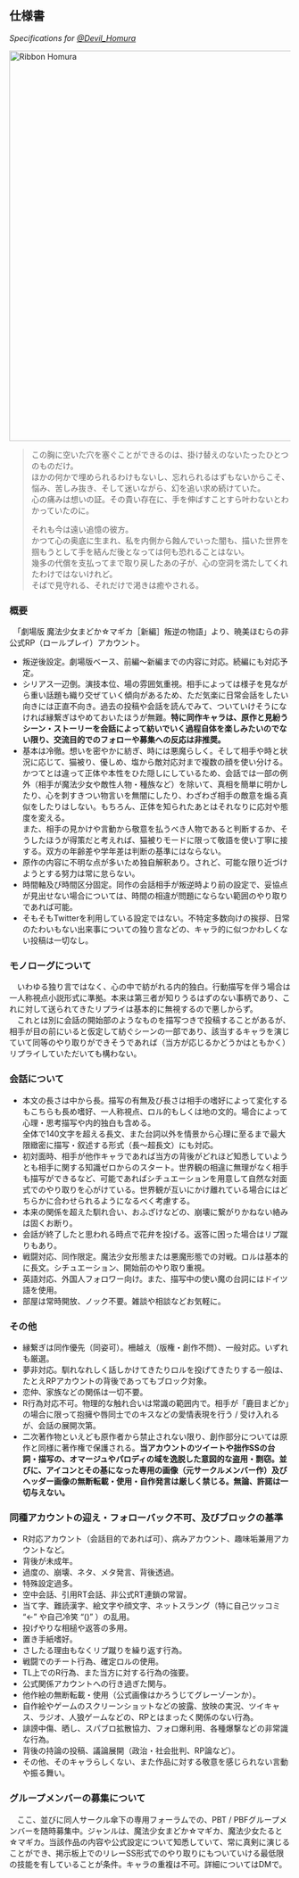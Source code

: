 ## 仕様書
*Specifications for [@Devil_Homura](https://twitter.com/Devil_Homura)*

<img src="https://rp.zweivogel.org/images/RibbonHomura_Latte_fixed.png" alt="Ribbon Homura" width="700" />

> この胸に空いた穴を塞ぐことができるのは、掛け替えのないたったひとつのものだけ。  
> ほかの何かで埋められるわけもないし、忘れられるはずもないからこそ、悩み、苦しみ抜き、そして迷いながら、幻を追い求め続けていた。  
> 心の痛みは想いの証。その貴い存在に、手を伸ばすことすら叶わないとわかっていたのに。  
> 
> それも今は遠い追憶の彼方。  
> かつて心の奥底に生まれ、私を内側から蝕んでいった闇も、描いた世界を掴もうとして手を結んだ後となっては何も恐れることはない。  
> 幾多の代償を支払ってまで取り戻したあの子が、心の空洞を満たしてくれたわけではないけれど。  
> そばで見守れる、それだけで渇きは癒やされる。  

### 概要

　「劇場版 魔法少女まどか☆マギカ［新編］叛逆の物語」より、暁美ほむらの非公式RP（ロールプレイ）アカウント。

* 叛逆後設定。劇場版ベース、前編〜新編までの内容に対応。続編にも対応予定。
* シリアス一辺倒。演技本位、場の雰囲気重視。相手によっては様子を見ながら重い話題も織り交ぜていく傾向があるため、ただ気楽に日常会話をしたい向きには正直不向き。過去の投稿や会話を読んでみて、ついていけそうになければ縁繋ぎはやめておいたほうが無難。**特に同作キャラは、原作と見紛うシーン・ストーリーを会話によって紡いでいく過程自体を楽しみたいのでない限り、交流目的でのフォローや募集への反応は非推奨。**
* 基本は冷徹。想いを密やかに紡ぎ、時には悪魔らしく。そして相手や時と状況に応じて、猫被り、優しめ、塩から敵対応対まで複数の顔を使い分ける。  
かつてとは違って正体や本性をひた隠しにしているため、会話では一部の例外（相手が魔法少女や敵性人物・種族など）を除いて、真相を簡単に明かしたり、心を刺すきつい物言いを無闇にしたり、わざわざ相手の敵意を煽る真似をしたりはしない。もちろん、正体を知られたあとはそれなりに応対や態度を変える。  
また、相手の見かけや言動から敬意を払うべき人物であると判断するか、そうしたほうが得策だと考えれば、猫被りモードに限って敬語を使い丁寧に接する。双方の年齢差や学年差は判断の基準にはならない。
* 原作の内容に不明な点が多いため独自解釈あり。されど、可能な限り近づけようとする努力は常に怠らない。
* 時間軸及び時間区分固定。同作の会話相手が叛逆時より前の設定で、妥協点が見出せない場合については、時間の相違が問題にならない範囲のやり取りであれば可能。
* そもそもTwitterを利用している設定ではない。不特定多数向けの挨拶、日常のたわいもない出来事についての独り言などの、キャラ的に似つかわしくない投稿は一切なし。

### モノローグについて

　いわゆる独り言ではなく、心の中で紡がれる内的独白。行動描写を伴う場合は一人称視点小説形式に準拠。本来は第三者が知りうるはずのない事柄であり、これに対して送られてきたリプライは基本的に無視するので悪しからず。  
　これとは別に会話の開始部のようなものを描写つきで投稿することがあるが、相手が目の前にいると仮定して紡ぐシーンの一部であり、該当するキャラを演じていて同等のやり取りができそうであれば（当方が応じるかどうかはともかく）リプライしていただいても構わない。

### 会話について

* 本文の長さは中から長。描写の有無及び長さは相手の嗜好によって変化するもこちらも長め嗜好、一人称視点、ロル的もしくは地の文的。場合によって心理・思考描写や内的独白も含める。  
全体で140文字を超える長文、また台詞以外を情景から心理に至るまで最大限緻密に描写・叙述する形式（長〜超長文）にも対応。
* 初対面時、相手が他作キャラであれば当方の背後がどれほど知悉していようとも相手に関する知識ゼロからのスタート。世界観の相違に無理がなく相手も描写ができるなど、可能であればシチュエーションを用意して自然な対面式でのやり取りを心がけている。世界観が互いにかけ離れている場合にはどちらかに合わせられるようになるべく考慮する。
* 本来の関係を超えた馴れ合い、おふざけなどの、崩壊に繋がりかねない絡みは固くお断り。
* 会話が終了したと思われる時点で花弁を投げる。返答に困った場合はリプ蹴りもあり。
* 戦闘対応、同作限定。魔法少女形態または悪魔形態での対戦。ロルは基本的に長文。シチュエーション、開始前のやり取り重視。
* 英語対応、外国人フォロワー向け。また、描写中の使い魔の台詞にはドイツ語を使用。
* 部屋は常時開放、ノック不要。雑談や相談などお気軽に。

### その他

* 縁繋ぎは同作優先（同姿可）。柵越え（版権・創作不問）、一般対応。いずれも厳選。
* 夢非対応。馴れなれしく話しかけてきたりロルを投げてきたりする一般は、たとえRPアカウントの背後であってもブロック対象。
* 恋仲、家族などの関係は一切不要。
* R行為対応不可。物理的な触れ合いは常識の範囲内で。相手が「鹿目まどか」の場合に限って抱擁や唇同士でのキスなどの愛情表現を行う / 受け入れるが、会話の展開次第。
* 二次著作物といえども原作者から禁止されない限り、創作部分については原作と同様に著作権で保護される。**当アカウントのツイートや拙作SSの台詞・描写の、オマージュやパロディの域を逸脱した意図的な盗用・剽窃。並びに、アイコンとその基になった専用の画像（元サークルメンバー作）及びヘッダー画像の無断転載・使用・自作発言は厳しく禁じる。無論、許諾は一切与えない。**

### 同種アカウントの迎え・フォローバック不可、及びブロックの基準

* R対応アカウント（会話目的であれば可）、病みアカウント、趣味垢兼用アカウントなど。
* 背後が未成年。
* 過度の、崩壊、ネタ、メタ発言、背後透過。
* 特殊設定過多。
* 空中会話、引用RT会話、非公式RT連鎖の常習。
* 当て字、難読漢字、絵文字や顔文字、ネットスラング（特に自己ツッコミ “←” や自己冷笑 “()” ）の乱用。
* 投げやりな相槌や返答の多用。
* 置き手紙嗜好。
* さしたる理由もなくリプ蹴りを繰り返す行為。
* 戦闘でのチート行為、確定ロルの使用。
* TL上でのR行為、また当方に対する行為の強要。
* 公式関係アカウントへの行き過ぎた関与。
* 他作絵の無断転載・使用（公式画像はかろうじてグレーゾーンか）。
* 自作絵やゲームのスクリーンショットなどの披露、放映の実況、ツイキャス、ラジオ、人狼ゲームなどの、RPとはまったく関係のない行為。
* 誹謗中傷、晒し、スパブロ拡散協力、フォロ爆利用、各種爆撃などの非常識な行為。
* 背後の持論の投稿、議論展開（政治・社会批判、RP論など）。
* その他、そのキャラらしくない、また作品に対する敬意を感じられない言動や振る舞い。

### グループメンバーの募集について

　ここ、並びに同人サークル傘下の専用フォーラムでの、PBT / PBFグループメンバーを随時募集中。ジャンルは、魔法少女まどか☆マギカ、魔法少女たると☆マギカ。当該作品の内容や公式設定について知悉していて、常に真剣に演じることができ、掲示板上でのリレーSS形式でのやり取りにもついていける最低限の技能を有していることが条件。キャラの重複は不可。詳細についてはDMで。
